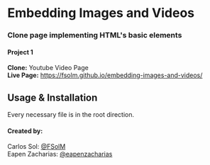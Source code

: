 # Embedding Images and Videos
### Clone page implementing HTML's basic elements
#### Project 1

<b>Clone:</b> Youtube Video Page<br>
<b>Live Page:</b> https://fsolm.github.io/embedding-images-and-videos/

## Usage & Installation

Every necessary file is in the root direction.

#### Created by:

Carlos Sol: <a href="https://github.com/FSolM">@FSolM</a><br>
Eapen Zacharias: <a href="https://github.com/eapenzacharias">@eapenzacharias</a>
